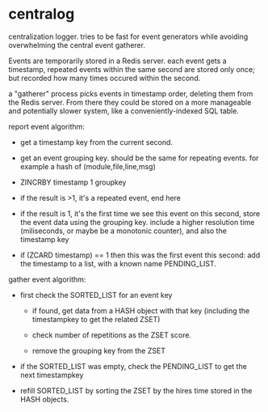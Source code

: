 centralog
=========

centralization logger.  tries to be fast for event generators while avoiding overwhelming the central event gatherer.

Events are temporarily stored in a Redis server. each event gets a timestamp, repeated events within the same second are stored only once; but recorded how many times occured within the second.

a "gatherer" process picks events in timestamp order, deleting them from the Redis server.  From there they could be stored on a more manageable and potentially slower system, like a conveniently-indexed SQL table.



report event algorithm:

- get a timestamp key from the current second.

- get an event grouping key. should be the same for repeating events.  for example a hash of (module,file,line,msg)

- ZINCRBY timestamp 1 groupkey

- if the result is >1, it's a repeated event, end here

- if the result is 1, it's the first time we see this event on this second, store the event data using the grouping key.  include a higher resolution time (miliseconds, or maybe be a monotonic counter), and also the timestamp key

- if (ZCARD timestamp) == 1 then this was the first event this second: add the timestamp to a list, with a known name PENDING_LIST.



gather event algorithm:

- first check the SORTED_LIST for an event key

	- if found, get data from a HASH object with that key (including the
	timestampkey to get the related ZSET)

	- check number of repetitions as the ZSET score.

	- remove the grouping key from the ZSET

- if the SORTED_LIST was empty, check the PENDING_LIST to get the next timestampkey

- refill SORTED_LIST by sorting the ZSET by the hires time stored in the HASH objects.

